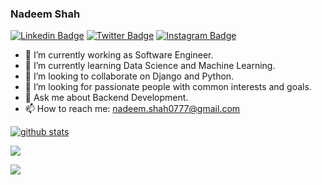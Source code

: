 ### Nadeem Shah

[![Linkedin Badge](https://img.shields.io/badge/-LinkedIn-0e76a8?style=flat-square&logo=Linkedin&logoColor=white)](https://www.linkedin.com/in/nadeem-shah)
[![Twitter Badge](https://img.shields.io/badge/-Twitter-00acee?style=flat-square&logo=Twitter&logoColor=white)](https://twitter.com/Nshah816)
[![Instagram Badge](https://img.shields.io/badge/-Instagram-e4405f?style=flat-square&logo=Instagram&logoColor=white)](https://www.instagram.com/nadeem_xyed/)

- 🔭 I’m currently working as Software Engineer.
- 🌱 I’m currently learning Data Science and Machine Learning.
- 👯 I’m looking to collaborate on Django and Python.
- 🤔 I’m looking for passionate people with common interests and goals. 
- 💬 Ask me about Backend Development.
- 📫 How to reach me: nadeem.shah0777@gmail.com


[![github stats](https://github-readme-stats.vercel.app/api?username=Nadeem7hah&show_icons=true&include_all_commits=true&count_private=true&theme=radical&cache_seconds=3600)](https://github.com/Nadeem7hah)

![](https://github-readme-stats.vercel.app/api/top-langs/?username=Nadeem7hah&layout=compact&theme=default)

![](https://komarev.com/ghpvc/?username=Nadeem7hah&color=ff69b4&style=flat-square) 

